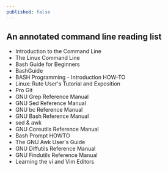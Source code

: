 ```yaml
---
published: false
---
```

## An annotated command line reading list

* Introduction to the Command Line
* The Linux Command Line
* Bash Guide for Beginners
* BashGuide
* BASH Programming - Introduction HOW-TO
* Linux: Rute User's Tutorial and Exposition
* Pro Git
* GNU Grep Reference Manual
* GNU Sed Reference Manual
* GNU bc Reference Manual
* GNU Bash Reference Manual
* sed & awk
* GNU Coreutils Reference Manual
* Bash Prompt HOWTO
* The GNU Awk User's Guide
* GNU Diffutils Reference Manual
* GNU Findutils Reference Manual
* Learning the vi and Vim Editors
